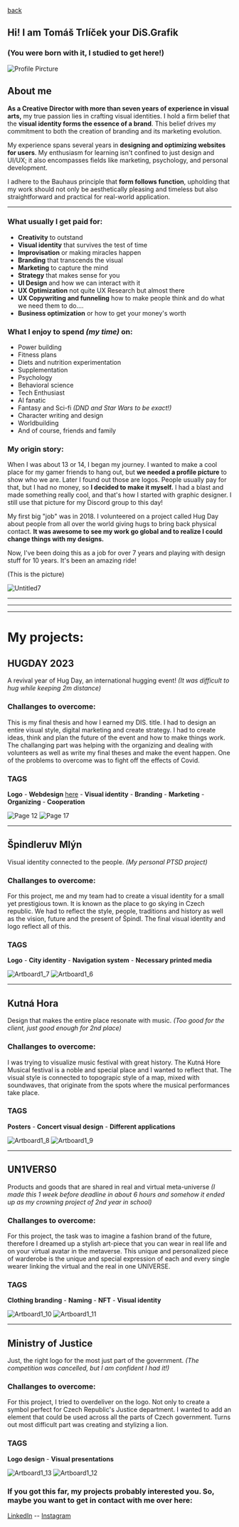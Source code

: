 [back](https://stolgeth.github.io/english-for-designers/03-content-first/Index.html)

## Hi! I am Tomáš Trlíček your DiS.Grafik
### (You were born with it, I studied to get here!)

![Profile Pircture](https://github.com/Stolgeth/english-for-designers/assets/133216768/28e6038b-529e-428e-9811-f4db8209a9e9)


## About me

**As a Creative Director with more than seven years of experience in visual arts,** my true passion lies in crafting visual identities. I hold a firm belief that the **visual identity forms the essence of a brand**. This belief drives my commitment to both the creation of branding and its marketing evolution.

My experience spans several years in **designing and optimizing websites for users**. My enthusiasm for learning isn't confined to just design and UI/UX; it also encompasses fields like marketing, psychology, and personal development.

I adhere to the Bauhaus principle that **form follows function**, upholding that my work should not only be aesthetically pleasing and timeless but also straightforward and practical for real-world application.

---

### What usually I get paid for:
- **Creativity** to outstand
- **Visual identity** that survives the test of time
- **Improvisation** or making miracles happen
- **Branding** that transcends the visual
- **Marketing** to capture the mind
- **Strategy** that makes sense for you
- **UI Design** and how we can interact with it
- **UX Optimization** not quite UX Research but almost there
- **UX Copywriting and funneling** how to make people think and do what we need them to do....
- **Business optimization** or how to get your money's worth

### What I enjoy to spend *(my time)* on: 
- Power building
- Fitness plans
- Diets and nutrition experimentation
- Supplementation
- Psychology
- Behavioral science
- Tech Enthusiast
- AI fanatic
- Fantasy and Sci-fi *(DND and Star Wars to be exact!)*
- Character writing and design
- Worldbuilding
- And of course, friends and family

### My origin story: 
When I was about 13 or 14, I began my journey. I wanted to make a cool place for my gamer friends to hang out, but **we needed a profile picture** to show who we are. Later I found out those are logos. People usually pay for that, but I had no money, so **I decided to make it myself.** I had a blast and made something really cool, and that's how I started with graphic designer. I still use that picture for my Discord group to this day!

My first big "job" was in 2018. I volunteered on a project called Hug Day about people from all over the world giving hugs to bring back physical contact. **It was awesome to see my work go global and to realize I could change things with my designs.**

Now, I've been doing this as a job for over 7 years and playing with design stuff for 10 years. It's been an amazing ride!

(This is the picture)

![Untitled7](https://github.com/Stolgeth/english-for-designers/assets/133216768/b8baad75-08e5-40d0-b256-5c5458feb457)

---
---
---

# My projects: 

## HUGDAY 2023

A revival year of Hug Day, an international hugging event! 
*(It was difficult to hug while keeping 2m distance)*

### Challanges to overcome: 
This is my final thesis and how I earned my DIS. title. I had to design an entire visual style, digital marketing and create strategy. I had to create ideas, think and plan the future of the event and how to make things work. The challanging part was helping with the organizing and dealing with volunteers as well as write my final theses and make the event happen. One of the problems to overcome was to fight off the effects of Covid. 

### TAGS
**Logo** - **Webdesign** [here](https://www.hugday.sk) - **Visual identity** - **Branding** - **Marketing** - **Organizing** - **Cooperation**

![Page 12](https://github.com/Stolgeth/english-for-designers/assets/133216768/ab6adee4-123f-4df8-a3e9-50e8ac731ba9)
![Page 17](https://github.com/Stolgeth/english-for-designers/assets/133216768/04176c3e-3f12-47e9-b93e-4ca6caaa228a)

--- 

## Špindleruv Mlýn

Visual identity connected to the people.
*(My personal PTSD project)*

### Challanges to overcome: 
For this project, me and my team had to create a visual identity for a small yet prestigious town. It is known as the place to go skying in Czech republic. We had to reflect the style, people, traditions and history as well as the vision, future and the present of Špindl. The final visual identity and logo reflect all of this.

### TAGS
**Logo** - **City identity** - **Navigation system** - **Necessary printed media**

![Artboard1_7](https://github.com/Stolgeth/english-for-designers/assets/133216768/0b144737-2c9e-4702-b7c5-e8d8917bc9d8)
![Artboard1_6](https://github.com/Stolgeth/english-for-designers/assets/133216768/12098542-53f9-485b-9458-4690894ed530)

--- 

## Kutná Hora

Design that makes the entire place resonate with music. 
*(Too good for the client, just good enough for 2nd place)*

### Challanges to overcome: 
I was trying to visualize music festival with great history. The Kutná Hore Musical festival is a noble and special place and I wanted to reflect that. The visual style is connected to topograpic style of a map, mixed with soundwaves, that originate from the spots where the musical performances take place.

### TAGS
**Posters** - **Concert visual design** - **Different applications**

![Artboard1_8](https://github.com/Stolgeth/english-for-designers/assets/133216768/f3d83dbf-6cd0-4b4a-b5fa-9d3023797eb0)
![Artboard1_9](https://github.com/Stolgeth/english-for-designers/assets/133216768/bf2b07db-267b-40d7-8c56-31079f2ab8ba)

--- 

## UN1VERS0

Products and goods that are shared in real and virtual meta-universe
*(I made this 1 week before deadline in about 6 hours and somehow it ended up as my crowning project of 2nd year in school)*

### Challanges to overcome: 
For this project, the task was to imagine a fashion brand of the future, therefore I dreamed up a stylish art-piece that you can wear in real life and on your virtual avatar in the metaverse. This unique and personalized piece of warderobe is the unique and special expression of each and every single wearer linking the virtual and the real in one UNIVERSE. 

### TAGS
**Clothing branding** - **Naming** - **NFT** - **Visual identity**

![Artboard1_10](https://github.com/Stolgeth/english-for-designers/assets/133216768/cc3a84be-dcdc-4fab-bfda-58005848342d)
![Artboard1_11](https://github.com/Stolgeth/english-for-designers/assets/133216768/f25d9fa6-237b-4b29-b386-3f48d14ddfd3)

--- 

## Ministry of Justice

Just, the right logo for the most just part of the government.
*(The competition was cancelled, but I am confident I had it!)*

### Challanges to overcome:
For this project, I tried to overdeliver on the logo. Not only to create a symbol perfect for Czech Republic's Justice department. I wanted to add an element that could be used across all the parts of Czech government. Turns out most difficult part was creating and stylizing a lion. 

### TAGS
**Logo design** - **Visual presentations**

![Artboard1_13](https://github.com/Stolgeth/english-for-designers/assets/133216768/779f6347-7bb4-462b-a4a5-0c64abde0e37)
![Artboard1_12](https://github.com/Stolgeth/english-for-designers/assets/133216768/93977f02-22f4-4fda-b998-587dca9b32db)


### If you got this far, my projects probably interested you. So, maybe you want to get in contact with me over here: 
[LinkedIn](https://www.linkedin.com/in/trlicek?utm_source=share&utm_campaign=share_via&utm_content=profile&utm_medium=ios_app) -- [Instagram](https://instagram.com/tomas.trl?igshid=MzMyNGUyNmU2YQ%3D%3D&utm_source=qr)
